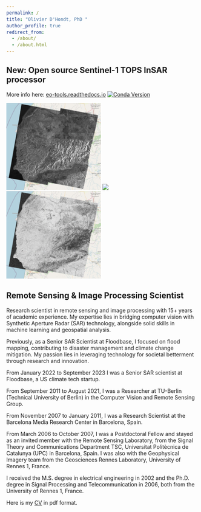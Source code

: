 ```yaml
---
permalink: /
title: "Olivier D'Hondt, PhD "
author_profile: true
redirect_from: 
  - /about/
  - /about.html
---
```


## New: Open source Sentinel-1 TOPS InSAR processor

More info here: [eo-tools.readthedocs.io](https://eo-tools.readthedocs.io/) [![Conda Version](https://img.shields.io/conda/vn/conda-forge/eo-tools.svg)](https://anaconda.org/conda-forge/eo-tools)  

<p float="left">
    <img src="https://raw.githubusercontent.com/odhondt/eo_tools/main/data/ex_amp.png" width="250">
    <img src="https://raw.githubusercontent.com/odhondt/eo_tools/main/data/ex_phi.png" width="250">
    <img src="https://raw.githubusercontent.com/odhondt/eo_tools/main/data/ex_coh.png" width="250">
</p>

## Remote Sensing & Image Processing Scientist

Research scientist in remote sensing and image processing with 15+ years of academic experience. My expertise lies in bridging computer vision with Synthetic Aperture Radar (SAR) technology, alongside solid skills in machine learning and geospatial analysis.  

Previously, as a Senior SAR Scientist at Floodbase, I focused on flood mapping, contributing to disaster management and climate change mitigation. My passion lies in leveraging technology for societal betterment through research and innovation.  

From January 2022 to September 2023 I was a Senior SAR scientist at Floodbase, a US climate tech startup.

From September 2011 to August 2021, I was a Researcher at TU-Berlin (Technical University of Berlin) in the Computer Vision and Remote Sensing Group.

From November 2007 to January 2011, I was a Research Scientist at the Barcelona Media Research Center in Barcelona, Spain.

From March 2006 to October 2007, I was a Postdoctoral Fellow and stayed as an invited member with the Remote Sensing Laboratory, from the Signal Theory and Communications Department TSC, Universitat Politècnica de Catalunya (UPC) in Barcelona, Spain. I was also with the Geophysical Imagery team from the Geosciences Rennes Laboratory, University of Rennes 1, France.

I received the M.S. degree in electrical engineering in 2002 and the Ph.D. degree in Signal Processing and Telecommunication in 2006, both from the University of Rennes 1, France.

Here is my [CV](https://odhondt.github.io/files/cv_dhondt_2024.pdf) in pdf format.